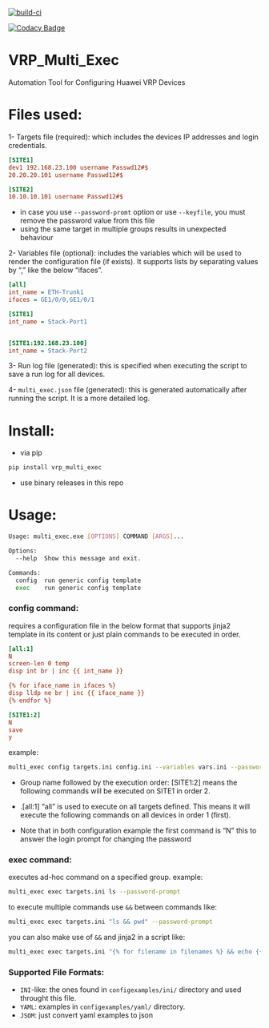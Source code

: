 [![build-ci](https://github.com/m-motawea/VRP_Multi_Exec/actions/workflows/build.yml/badge.svg)](https://github.com/m-motawea/VRP_Multi_Exec/actions/workflows/build.yml)

[![Codacy Badge](https://app.codacy.com/project/badge/Grade/cb91643173514853a3b93b9da1ee40b6)](https://www.codacy.com/gh/m-motawea/VRP_Multi_Exec/dashboard?utm_source=github.com&amp;utm_medium=referral&amp;utm_content=m-motawea/VRP_Multi_Exec&amp;utm_campaign=Badge_Grade)

# VRP_Multi_Exec
Automation Tool for Configuring Huawei VRP Devices

# Files used:
1- Targets file (required): which includes the devices IP addresses and login credentials.
```ini
[SITE1]
dev1 192.168.23.100 username Passwd12#$
20.20.20.101 username Passwd12#$

[SITE2]
10.10.10.101 username Passwd12#$ 
```

* in case you use `--password-promt` option or use `--keyfile`, you must remove the password value from this file
* using the same target in multiple groups results in unexpected behaviour

2- Variables file (optional): includes the variables which will be used to render the configuration file (if exists). It supports lists by separating values by “,” like the below “ifaces”.
```ini
[all]
int_name = ETH-Trunk1
ifaces = GE1/0/0,GE1/0/1

[SITE1]
int_name = Stack-Port1


[SITE1:192.168.23.100]
int_name = Stack-Port2
```

3- Run log file (generated): this is specified when executing the script to save a run log for all devices.

4- `multi_exec.json` file (generated): this is generated automatically after running the script. It is a more detailed log.



# Install:

- via pip
```bash
pip install vrp_multi_exec
```

- use binary releases in this repo

# Usage:
```bash
Usage: multi_exec.exe [OPTIONS] COMMAND [ARGS]...

Options:
  --help  Show this message and exit.

Commands:
  config  run generic config template
  exec    run generic config template
```
### config command:

requires a configuration file in the below format that supports jinja2 template in its content or just plain commands to be executed in order.

```ini
[all:1]
N
screen-len 0 temp
disp int br | inc {{ int_name }}

{% for iface_name in ifaces %}
disp lldp ne br | inc {{ iface_name }}
{% endfor %}

[SITE1:2]
N
save
y
```

example: 
```bash
multi_exec config targets.ini config.ini --variables vars.ini --password-prompt
```



* Group name followed by the execution order: [SITE1:2] means the following commands will be executed on SITE1 in order 2.
  
* .[all:1] “all” is used to execute on all targets defined. This means it will execute the following commands on all devices in order 1 (first).
  
* Note that in both configuration example the first command is “N” this to answer the login prompt for changing the password 




### exec command:
executes ad-hoc command on a specified group.
example: 
```bash
multi_exec exec targets.ini ls --password-prompt
```

to execute multiple commands use `&&` between commands like:
```bash
multi_exec exec targets.ini "ls && pwd" --password-prompt
```

you can also make use of `&&` and jinja2 in a script like:
```bash
multi_exec exec targets.ini "{% for filename in filenames %} && echo {{ filename }} && {% endfor %}" --variables vars.ini --password-prompt
```


### Supported File Formats:
- `INI`-like: the ones found in `configexamples/ini/` directory and used throught this file.
- `YAML`: examples in `configexamples/yaml/` directory.
- `JSOM`: just convert yaml examples to json
